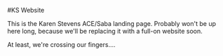 #KS Website

This is the Karen Stevens ACE/Saba landing page. Probably won't be up here long, because we'll be replacing it with a full-on website soon.

At least, we're crossing our fingers....